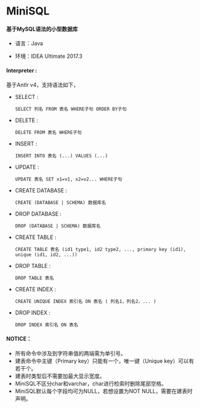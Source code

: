 # MiniSQL

#### 基于MySQL语法的小型数据库

- 语言：Java

- 环境：IDEA Ultimate 2017.3

#### Interpreter : 

基于Antlr v4，支持语法如下，

- SELECT : 

  ```
  SELECT 列名 FROM 表名 WHERE子句 ORDER BY子句
  ```

- DELETE : 

  ```
  DELETE FROM 表名 WHERE子句
  ```

- INSERT : 

  ```
  INSERT INTO 表名 (...) VALUES (...)
  ```

- UPDATE : 

  ```
  UPDATE 表名 SET x1=v1, x2=v2... WHERE子句
  ```

- CREATE DATABASE : 

  ```
  CREATE (DATABASE | SCHEMA) 数据库名
  ```

- DROP DATABASE : 

  ```
  DROP (DATABASE | SCHEMA) 数据库名
  ```

- CREATE TABLE : 

  ```
  CREATE TABLE 表名 (id1 type1, id2 type2, ..., primary key (id1), unique (id1, id2, ...))
  ```

- DROP TABLE : 

  ```
  DROP TABLE 表名
  ```

- CREATE INDEX : 

  ```
  CREATE UNIQUE INDEX 索引名 ON 表名 ( 列名1，列名2，... )
  ```

- DROP INDEX :

  ```
  DROP INDEX 索引名 ON 表名
  ```

  

#### NOTICE：

- 所有命令中涉及到字符串值的两端需为单引号。
- 建表命令中主键（Primary key）只能有一个，唯一键（Unique key）可以有若干个。
- 建表时类型后不需要加最大显示宽度。
- MiniSQL不区分char和varchar，char进行检索时删除尾部空格。
- MiniSQL默认每个字段均可为NULL，若想设置为NOT NULL，需要在建表时声明。